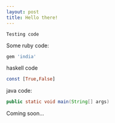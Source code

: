 ```yaml
---
layout: post
title: Hello there!
---
```


`Testing code`

Some ruby code:
```ruby
gem 'india'
```

haskell code
```haskell
const [True,False]
```
java code:
```Java
public static void main(String[] args)
```

Coming soon...
